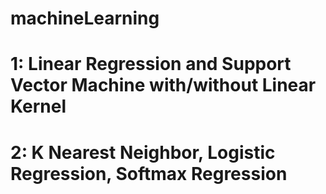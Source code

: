 # machineLearning

# 1: Linear Regression and Support Vector Machine with/without Linear Kernel
# 2: K Nearest Neighbor, Logistic Regression, Softmax Regression
